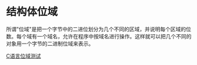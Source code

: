 # 结构体位域

所谓"位域"是把一个字节中的二进位划分为几个不同的区域，并说明每个区域的位数。每个域有一个域名，允许在程序中按域名进行操作。这样就可以把几个不同的对象用一个字节的二进制位域来表示。

[C语言位域测试](https://github.com/ChenYikunReal/c_training/tree/master/projects/bit_field_test)
